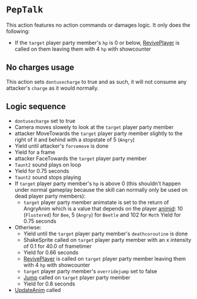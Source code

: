 # `PepTalk`

This action features no action commands or damages logic. It only does the following:

- If the `target` player party member's `hp` is 0 or below, [RevivePlayer](../../Actors%20states/Player%20party%20members/RevivePlayer.md) is called on them leaving them with 4 `hp` with showcounter

## No charges usage
This action sets `dontusecharge` to true and as such, it will not consume any attacker's `charge` as it would normally.

## Logic sequence

- `dontusecharge` set to true
- Camera moves slowely to look at the `target` player party member
- attacker MoveTowards the `target` player party member slightly to the right of it and behind with a stopstate of 5 (`Angry`)
- Yield until attacker's `forcemove` is done
- Yield for a frame
- attacker FaceTowards the `target` player party member
- `Taunt2` sound plays on loop
- Yield for 0.75 seconds
- `Taunt2` sound stops playing
- If `target` player party member's `hp` is above 0 (this shouldn't happen under normal gameplay because the skill can normally only be used on dead player party members):
    - `target` player party member animstate is set to the return of AngryAnim which is a value that depends on the player [animid](../../Enums%20and%20IDs/AnimIDs.md): 10 (`Flustered`) for `Bee`, 5 (`Angry`) for `Beetle` and 102 for `Moth`
    Yield for 0.75 seconds
- Otheriwse:
    - Yield until the `target` player party member's `deathcoroutine` is done
    - ShakeSprite called on `target` player party member with an x intensity of 0.1 for 40.0 of frametimer
    - Yield for 0.66 seconds
    - [RevivePlayer](../../Actors%20states/Player%20party%20members/RevivePlayer.md) is called on `target` player party member leaving them with 4 `hp` with showcounter
    - `target` player party member's `overridejump` set to false
    - [Jump](../../../Entities/EntityControl/EntityControl%20Methods.md#jump) called on `target` player party member
    - Yield for 0.8 seconds
- [UpdateAnim](../../Visual%20rendering/UpdateAnim.md) called
